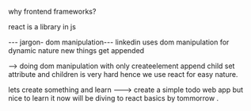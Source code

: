 why frontend frameworks? 

 
 react is a library in js 


 --- jargon- dom manipulation---
 linkedin uses dom manipulation for dynamic nature
 new things get appended

 --> doing dom manipulation with only createelement append child set attribute and children is very hard hence we use react for easy nature.
 

 lets create something and learn ---> create a simple todo web app but nice to learn it now 
 will be diving to react basics by tommorrow .
